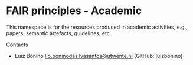# FAIR principles - Academic
This namespace is for the resources produced in academic activities, e.g., papers, semantic artefacts, guidelines, etc.



Contacts
* Luiz Bonino <l.o.boninodasilvasantos@utwente.nl> (GitHub: luizbonino)